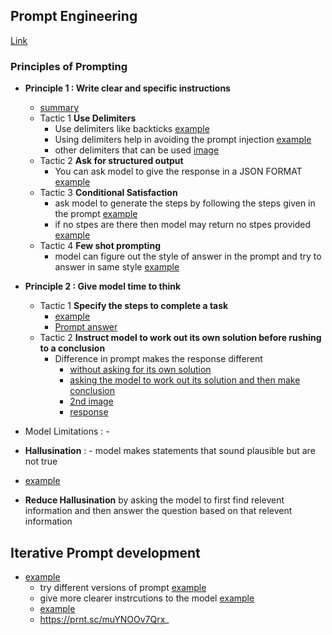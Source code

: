 ## Prompt Engineering

[Link](https://learn.deeplearning.ai/chatgpt-prompt-eng)

### Principles of Prompting

- **Principle 1 : Write clear and specific instructions**
  -  [summary](image.png)
    - Tactic 1 **Use Delimiters**
      - Use delimiters like backticks [example](https://prnt.sc/0FnWT_SdlQP0)
      - Using delimiters help in avoiding the prompt
        injection [example](https://prnt.sc/ZlBVvEJWbkMF)
      - other delimiters that can be used [image](https://prnt.sc/bvhV3NOW8bqt)
    - Tactic 2 **Ask for structured output**
        - You can ask model to give the response in a JSON FORMAT [example](https://prnt.sc/W5c4eDaF4pAV)
    - Tactic 3 **Conditional Satisfaction**
        - ask model to generate the steps by following the steps given in the prompt [example](https://prnt.sc/NBP0y9zDI-Yu)
        - if no stpes are there then model may return no stpes provided [example](https://prnt.sc/8lnQPelVKUOv)
    - Tactic 4 **Few shot prompting**
        - model can figure out the style of answer in the prompt and try to answer in same style [example](https://prnt.sc/Bo2tpbCvstr2)

- **Principle 2 : Give model time to think**
    - Tactic 1 **Specify the steps to complete a task**
        -  [example](https://prnt.sc/9953G34bVqSc)
        - [Prompt answer](https://prnt.sc/qZ0bV20zX9YV)
    - Tactic 2 **Instruct model to work out its own solution before rushing to a conclusion**
        - Difference in prompt makes the response different
            - [without asking for its own solution](https://prnt.sc/-ph1d7fW0yAd)
            - [asking the model to work out its solution and then make conclusion](https://prnt.sc/E5B1IHJjzvKs) 
            - [2nd image](https://prnt.sc/SgML2TXtSnwe)
            - [response](https://prnt.sc/deGYv3-ZUj4q)

- Model Limitations : - 

- **Hallusination** : - model makes statements that sound plausible but are not true
 - [example](https://prnt.sc/b82jMYYyyRTy)
 - **Reduce Hallusination** by asking the model to first find relevent information and then answer the question based on that relevent information

## Iterative Prompt development
- [example](https://prnt.sc/58gecEMghzHf)
  - try different versions of prompt [example](https://prnt.sc/9JYbOhX6nQV-)
  - give more clearer instrcutions to the model [example](https://prnt.sc/NPFUBL-ULXkX)
  - [example](https://prnt.sc/Kl4EBVrdChfD)
  - https://prnt.sc/muYNOOv7Qrx_
